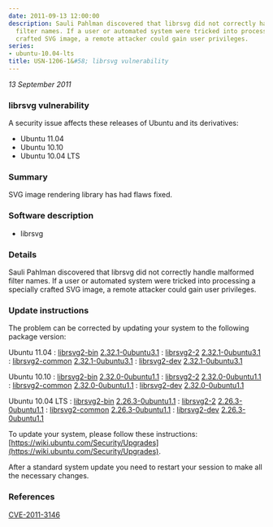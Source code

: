 ```yaml
---
date: 2011-09-13 12:00:00
description: Sauli Pahlman discovered that librsvg did not correctly handle malformed
  filter names. If a user or automated system were tricked into processing a specially
  crafted SVG image, a remote attacker could gain user privileges.
series:
- ubuntu-10.04-lts
title: USN-1206-1&#58; librsvg vulnerability
---
```


*13 September 2011*

### librsvg vulnerability

A security issue affects these releases of Ubuntu and its derivatives:

* Ubuntu 11.04
* Ubuntu 10.10
* Ubuntu 10.04 LTS

### Summary

SVG image rendering library has had flaws fixed. 

### Software description

* librsvg 

### Details

Sauli Pahlman discovered that librsvg did not correctly handle malformed filter names. If a user or automated system were tricked into processing a specially crafted SVG image, a remote attacker could gain user privileges. 

### Update instructions

The problem can be corrected by updating your system to the following package version:

Ubuntu 11.04
 : [librsvg2-bin](https://launchpad.net/ubuntu/+source/librsvg) <span> [2.32.1-0ubuntu3.1](https://launchpad.net/ubuntu/+source/librsvg/2.32.1-0ubuntu3.1) </span> 
 : [librsvg2-2](https://launchpad.net/ubuntu/+source/librsvg) <span> [2.32.1-0ubuntu3.1](https://launchpad.net/ubuntu/+source/librsvg/2.32.1-0ubuntu3.1) </span> 
 : [librsvg2-common](https://launchpad.net/ubuntu/+source/librsvg) <span> [2.32.1-0ubuntu3.1](https://launchpad.net/ubuntu/+source/librsvg/2.32.1-0ubuntu3.1) </span> 
 : [librsvg2-dev](https://launchpad.net/ubuntu/+source/librsvg) <span> [2.32.1-0ubuntu3.1](https://launchpad.net/ubuntu/+source/librsvg/2.32.1-0ubuntu3.1) </span> 

Ubuntu 10.10
 : [librsvg2-bin](https://launchpad.net/ubuntu/+source/librsvg) <span> [2.32.0-0ubuntu1.1](https://launchpad.net/ubuntu/+source/librsvg/2.32.0-0ubuntu1.1) </span> 
 : [librsvg2-2](https://launchpad.net/ubuntu/+source/librsvg) <span> [2.32.0-0ubuntu1.1](https://launchpad.net/ubuntu/+source/librsvg/2.32.0-0ubuntu1.1) </span> 
 : [librsvg2-common](https://launchpad.net/ubuntu/+source/librsvg) <span> [2.32.0-0ubuntu1.1](https://launchpad.net/ubuntu/+source/librsvg/2.32.0-0ubuntu1.1) </span> 
 : [librsvg2-dev](https://launchpad.net/ubuntu/+source/librsvg) <span> [2.32.0-0ubuntu1.1](https://launchpad.net/ubuntu/+source/librsvg/2.32.0-0ubuntu1.1) </span> 

Ubuntu 10.04 LTS
 : [librsvg2-bin](https://launchpad.net/ubuntu/+source/librsvg) <span> [2.26.3-0ubuntu1.1](https://launchpad.net/ubuntu/+source/librsvg/2.26.3-0ubuntu1.1) </span> 
 : [librsvg2-2](https://launchpad.net/ubuntu/+source/librsvg) <span> [2.26.3-0ubuntu1.1](https://launchpad.net/ubuntu/+source/librsvg/2.26.3-0ubuntu1.1) </span> 
 : [librsvg2-common](https://launchpad.net/ubuntu/+source/librsvg) <span> [2.26.3-0ubuntu1.1](https://launchpad.net/ubuntu/+source/librsvg/2.26.3-0ubuntu1.1) </span> 
 : [librsvg2-dev](https://launchpad.net/ubuntu/+source/librsvg) <span> [2.26.3-0ubuntu1.1](https://launchpad.net/ubuntu/+source/librsvg/2.26.3-0ubuntu1.1) </span> 

To update your system, please follow these instructions: [https://wiki.ubuntu.com/Security/Upgrades](https://wiki.ubuntu.com/Security/Upgrades).

After a standard system update you need to restart your session to make all the necessary changes. 

### References

 
 [CVE-2011-3146](http://people.ubuntu.com/~ubuntu-security/cve/CVE-2011-3146)
